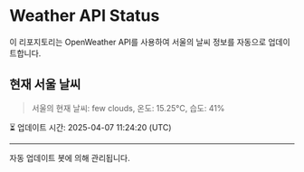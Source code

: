 
# Weather API Status

이 리포지토리는 OpenWeather API를 사용하여 서울의 날씨 정보를 자동으로 업데이트합니다.

## 현재 서울 날씨
> 서울의 현재 날씨: few clouds, 온도: 15.25°C, 습도: 41%

⏳ 업데이트 시간: 2025-04-07 11:24:20 (UTC)

---
자동 업데이트 봇에 의해 관리됩니다.
